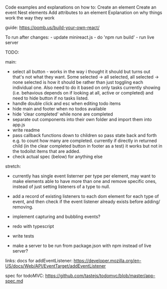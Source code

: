 Code examples and explanations on how to:
    Create an element
    Create an event
    Nest elements
    Add attributes to an element
Explanation on why things work the way they work

guide: https://pomb.us/build-your-own-react/

To run after changes:
    - update minireact.js
    - do 'npm run build'
    - run live server
    
TODO:

main:
- select all button - works in the way i thought it should but turns out that's not what they want. Some selected -> all selected, all selected -> none selected is how it should be rather than just toggling each individual one. Also need to do it based on only tasks currently showing (i.e. behavious depends on if looking at all, active or completed) and need to hide button if no tasks listed.
- handle double click and esc when editing todo items
- hide main and footer when no todos available
- hide 'clear completed' while none are completed
- separate out components into their own folder and import them into app.js
- write readme
- pass callback functions down to children so pass state back and forth e.g. to count how many are completed. currently if directly in returned child (in the clear completed button in footer as a test) it works but not in the todoilst items that are added.
- check actual spec (below) for anything else

stretch:
- currently has single event listerner per type per element, may want to make elements able to have more than one and remove specific ones, instead of just setting listeners of a type to null.
- add a record of existing listeners to each dom element for each type of event, and then check if the event listener already exists before adding/ removing.
- implement capturing and bubbling events?
- redo with typescript
- write tests

- make a server to be run from package.json with npm instead of live server?

links:
docs for addEventListener:
https://developer.mozilla.org/en-US/docs/Web/API/EventTarget/addEventListener

spec for todoMVC:
https://github.com/tastejs/todomvc/blob/master/app-spec.md